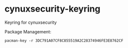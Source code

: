 # cynuxsecurity-keyring
Keyring for cynuxsecurity

Package Management:

```pacman-key -r 3DC791A07CF8C855519A2C28374946FE3E8762CF```

 

